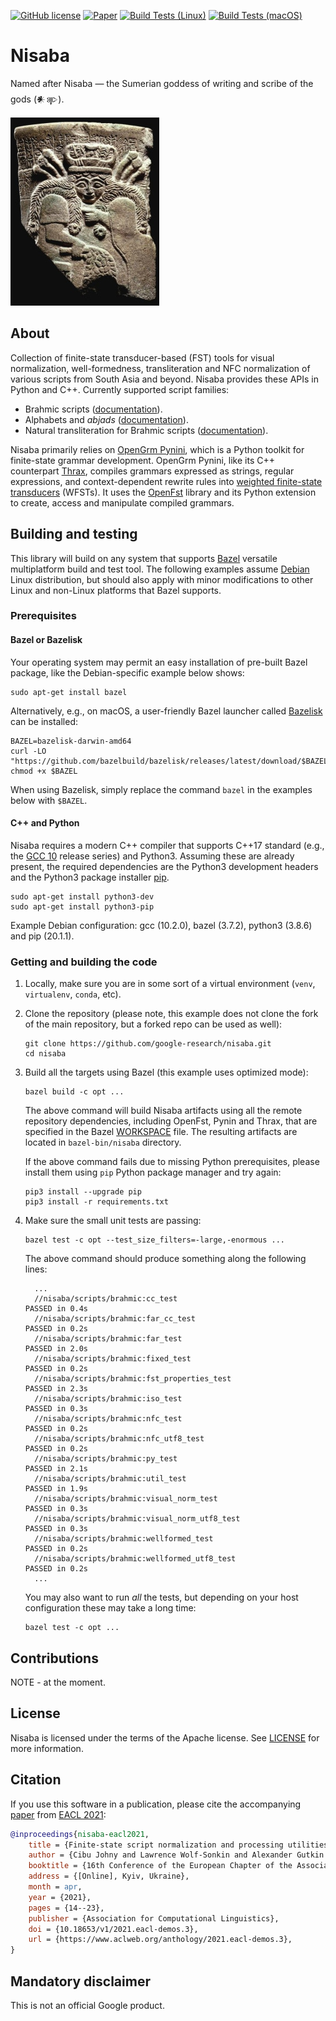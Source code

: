 [![GitHub license](https://img.shields.io/badge/license-Apache2-blue.svg)](https://github.com/google-research/nisaba/blob/main/LICENSE)
[![Paper](https://img.shields.io/badge/paper-EACL%202021-blue.svg)](https://www.aclweb.org/anthology/2021.eacl-demos.3/)
[![Build Tests (Linux)](https://github.com/google-research/nisaba/workflows/linux/badge.svg)](https://github.com/google-research/nisaba/actions?query=workflow%3A%22linux%22)
[![Build Tests (macOS)](https://github.com/google-research/nisaba/workflows/macos/badge.svg)](https://github.com/google-research/nisaba/actions?query=workflow%3A%22macos%22)

# Nisaba

Named after Nisaba — the Sumerian goddess of writing and scribe of the gods
(𒀭𒉀).

![nisaba](etc/nisaba.png "Source: The Pergamon Museum, Berlin, Germany")

## About

Collection of finite-state transducer-based (FST) tools for visual
normalization, well-formedness, transliteration and NFC normalization of various
scripts from South Asia and beyond. Nisaba provides these APIs in Python and
C++. Currently supported script families:

*   Brahmic scripts ([documentation](nisaba/scripts/brahmic/README.md)).
*   Alphabets and *abjads* ([documentation](nisaba/scripts/abjad_alphabet/README.md)).
*   Natural transliteration for Brahmic scripts ([documentation](nisaba/scripts/natural_translit/README.md)).

Nisaba primarily relies on [OpenGrm Pynini](http://pynini.opengrm.org/), which
is a Python toolkit for finite-state grammar development. OpenGrm Pynini, like
its C++ counterpart [Thrax](http://thrax.opengrm.org/), compiles grammars
expressed as strings, regular expressions, and context-dependent rewrite rules
into
[weighted finite-state transducers](http://www.cs.nyu.edu/~mohri/pub/fla.pdf)
(WFSTs). It uses the [OpenFst](http://openfst.org) library and its Python
extension to create, access and manipulate compiled grammars.

## Building and testing

This library will build on any system that supports
[Bazel](https://bazel.build/) versatile multiplatform build and test tool. The
following examples assume [Debian](https://www.debian.org/) Linux distribution,
but should also apply with minor modifications to other Linux and non-Linux
platforms that Bazel supports.

### Prerequisites

#### Bazel or Bazelisk

Your operating system may permit an easy installation of pre-built Bazel
package, like the Debian-specific example below shows:

```shell
sudo apt-get install bazel
```

Alternatively, e.g., on macOS, a user-friendly Bazel launcher called
[Bazelisk](https://github.com/bazelbuild/bazelisk) can be installed:

```shell
BAZEL=bazelisk-darwin-amd64
curl -LO "https://github.com/bazelbuild/bazelisk/releases/latest/download/$BAZEL"
chmod +x $BAZEL
```

When using Bazelisk, simply replace the command `bazel` in the examples below
with `$BAZEL`.

#### C++ and Python

Nisaba requires a modern C++ compiler that supports C++17 standard (e.g., the
[GCC 10](https://gcc.gnu.org/gcc-10/) release series) and Python3. Assuming
these are already present, the required dependencies are the Python3 development
headers and the Python3 package installer [pip](https://pip.pypa.io/en/stable/).

```shell
sudo apt-get install python3-dev
sudo apt-get install python3-pip
```

Example Debian configuration: gcc (10.2.0), bazel (3.7.2), python3 (3.8.6) and
pip (20.1.1).

### Getting and building the code

1.  Locally, make sure you are in some sort of a virtual environment (`venv`,
    `virtualenv`, `conda`, etc).

2.  Clone the repository (please note, this example does not clone the fork of
    the main repository, but a forked repo can be used as well):

    ```shell
    git clone https://github.com/google-research/nisaba.git
    cd nisaba
    ```

3.  Build all the targets using Bazel (this example uses optimized mode):

    ```shell
    bazel build -c opt ...
    ```

    The above command will build Nisaba artifacts using all the remote
    repository dependencies, including OpenFst, Pynin and Thrax, that are
    specified in the Bazel [WORKSPACE](WORKSPACE.bazel) file. The resulting
    artifacts are located in `bazel-bin/nisaba` directory.

    If the above command fails due to missing Python prerequisites, please
    install them using `pip` Python package manager and try again:

    ```shell
    pip3 install --upgrade pip
    pip3 install -r requirements.txt
    ```

4.  Make sure the small unit tests are passing:

    ```shell
    bazel test -c opt --test_size_filters=-large,-enormous ...
    ```

    The above command should produce something along the following lines:

    ```shell
      ...
      //nisaba/scripts/brahmic:cc_test                                                 PASSED in 0.4s
      //nisaba/scripts/brahmic:far_cc_test                                             PASSED in 0.2s
      //nisaba/scripts/brahmic:far_test                                                PASSED in 2.0s
      //nisaba/scripts/brahmic:fixed_test                                              PASSED in 0.2s
      //nisaba/scripts/brahmic:fst_properties_test                                     PASSED in 2.3s
      //nisaba/scripts/brahmic:iso_test                                                PASSED in 0.3s
      //nisaba/scripts/brahmic:nfc_test                                                PASSED in 0.2s
      //nisaba/scripts/brahmic:nfc_utf8_test                                           PASSED in 0.2s
      //nisaba/scripts/brahmic:py_test                                                 PASSED in 2.1s
      //nisaba/scripts/brahmic:util_test                                               PASSED in 1.9s
      //nisaba/scripts/brahmic:visual_norm_test                                        PASSED in 0.3s
      //nisaba/scripts/brahmic:visual_norm_utf8_test                                   PASSED in 0.3s
      //nisaba/scripts/brahmic:wellformed_test                                         PASSED in 0.2s
      //nisaba/scripts/brahmic:wellformed_utf8_test                                    PASSED in 0.2s
      ...
    ```

    You may also want to run *all* the tests, but depending on your host
    configuration these may take a long time:

    ```shell
    bazel test -c opt ...
    ```

## Contributions

NOTE - at the moment.

## License

Nisaba is licensed under the terms of the Apache license. See [LICENSE](LICENSE)
for more information.

## Citation

If you use this software in a publication, please cite the accompanying
[paper](https://www.aclweb.org/anthology/2021.eacl-demos.3.pdf) from
[EACL 2021](https://2021.eacl.org/):

```bibtex
@inproceedings{nisaba-eacl2021,
    title = {Finite-state script normalization and processing utilities: The {N}isaba {B}rahmic library},
    author = {Cibu Johny and Lawrence Wolf-Sonkin and Alexander Gutkin and Brian Roark},
    booktitle = {16th Conference of the European Chapter of the Association for Computational Linguistics (EACL 2021): System Demonstrations},
    address = {[Online], Kyiv, Ukraine},
    month = apr,
    year = {2021},
    pages = {14--23},
    publisher = {Association for Computational Linguistics},
    doi = {10.18653/v1/2021.eacl-demos.3},
    url = {https://www.aclweb.org/anthology/2021.eacl-demos.3},
}
```

## Mandatory disclaimer

This is not an official Google product.
